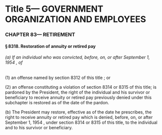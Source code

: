
# Title 5— GOVERNMENT ORGANIZATION AND EMPLOYEES
### CHAPTER 83— RETIREMENT
#### § 8318. Restoration of annuity or retired pay
###### (a) If an individual who was convicted, before, on, or after September 1, 1954 , of

(1) an offense named by section 8312 of this title ; or

(2) an offense constituting a violation of section 8314 or 8315 of this title; is pardoned by the President, the right of the individual and his survivor or beneficiary to receive annuity or retired pay previously denied under this subchapter is restored as of the date of the pardon.

(b) The President may restore, effective as of the date he prescribes, the right to receive annuity or retired pay which is denied, before, on, or after September 1, 1954 , under section 8314 or 8315 of this title, to the individual and to his survivor or beneficiary.
